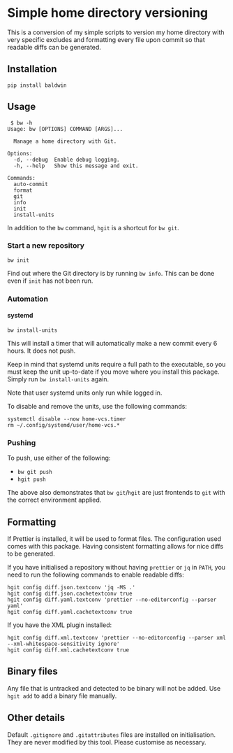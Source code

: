 # Simple home directory versioning

This is a conversion of my simple scripts to version my home directory with very specific excludes
and formatting every file upon commit so that readable diffs can be generated.

## Installation

```shell
pip install baldwin
```

## Usage

```plain
 $ bw -h
Usage: bw [OPTIONS] COMMAND [ARGS]...

  Manage a home directory with Git.

Options:
  -d, --debug  Enable debug logging.
  -h, --help   Show this message and exit.

Commands:
  auto-commit
  format
  git
  info
  init
  install-units
```

In addition to the `bw` command, `hgit` is a shortcut for `bw git`.

### Start a new repository

```shell
bw init
```

Find out where the Git directory is by running `bw info`. This can be done even if `init` has not
been run.

### Automation

#### systemd

```shell
bw install-units
```

This will install a timer that will automatically make a new commit every 6 hours. It does not push.

Keep in mind that systemd units require a full path to the executable, so you must keep the unit
up-to-date if you move where you install this package. Simply run `bw install-units` again.

Note that user systemd units only run while logged in.

To disable and remove the units, use the following commands:

```shell
systemctl disable --now home-vcs.timer
rm ~/.config/systemd/user/home-vcs.*
```

### Pushing

To push, use either of the following:

- `bw git push`
- `hgit push`

The above also demonstrates that `bw git`/`hgit` are just frontends to `git` with the correct
environment applied.

## Formatting

If Prettier is installed, it will be used to format files. The configuration used comes with this
package. Having consistent formatting allows for nice diffs to be generated.

If you have initialised a repository without having `prettier` or `jq` in `PATH`, you need to run the
following commands to enable readable diffs:

```shell
hgit config diff.json.textconv 'jq -MS .'
hgit config diff.json.cachetextconv true
hgit config diff.yaml.textconv 'prettier --no-editorconfig --parser yaml'
hgit config diff.yaml.cachetextconv true
```

If you have the XML plugin installed:

```shell
hgit config diff.xml.textconv 'prettier --no-editorconfig --parser xml --xml-whitespace-sensitivity ignore'
hgit config diff.xml.cachetextconv true
```

## Binary files

Any file that is untracked and detected to be binary will not be added. Use `hgit add` to add a
binary file manually.

## Other details

Default `.gitignore` and `.gitattributes` files are installed on initialisation. They are never
modified by this tool. Please customise as necessary.
